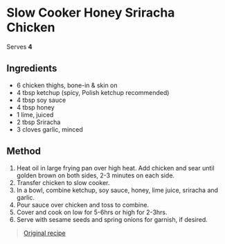 # Slow Cooker Honey Sriracha Chicken

Serves **4**

## Ingredients

* 6 chicken thighs, bone-in & skin on
* 4 tbsp ketchup (spicy, Polish ketchup recommended)
* 4 tbsp soy sauce
* 4 tbsp honey
* 1 lime, juiced
* 2 tbsp Sriracha
* 3 cloves garlic, minced

## Method

1. Heat oil in large frying pan over high heat. Add chicken and sear until golden brown on both sides,
   2-3 minutes on each side.
2. Transfer chicken to slow cooker.
3. In a bowl, combine ketchup, soy sauce, honey, lime juice, sriracha and garlic.
4. Pour sauce over chicken and toss to combine.
5. Cover and cook on low for 5-6hrs or high for 2-3hrs.
6. Serve with sesame seeds and spring onions for garnish, if desired.

> [Original recipe](https://chefsavvy.com/slow-cooker-honey-sriracha-chicken/)
